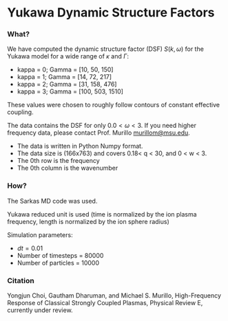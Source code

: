 
# Yukawa Dynamic Structure Factors

### What?

We have computed the dynamic structure factor (DSF) $S(k,\omega)$ for the Yukawa model for a wide range of $\kappa$ and $\Gamma$: 

* kappa = 0; Gamma = [10, 50, 150]
* kappa = 1; Gamma = [14, 72, 217]
* kappa = 2; Gamma = [31, 158, 476]
* kappa = 3; Gamma = [100, 503, 1510]

These values were chosen to roughly follow contours of constant effective coupling. 


The data contains the DSF for only $0.0 < \omega < 3$. If you need higher frequency data, please contact Prof. Murillo murillom@msu.edu. 

* The data is written in Python Numpy format.
* The data size is (166x763) and covers  0.18< q < 30, and 0 < w < 3.
* The 0th row is the frequency
* The 0th column is the wavenumber

### How? 

The Sarkas MD code was used.

Yukawa reduced unit is used (time is normalized by the ion plasma frequency, length is normalized by the ion sphere
radius)

Simulation parameters:
* $dt = 0.01$
* Number of timesteps = 80000
* Number of particles = 10000


### Citation

Yongjun Choi, Gautham Dharuman, and Michael S. Murillo, High-Frequency Response of Classical Strongly Coupled Plasmas,
Physical Review E, currently under review.
